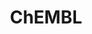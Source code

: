 ---
bigquery: https://console.cloud.google.com/bigquery?p=patents-public-data&d=ebi_chembl&page=dataset
citation: '"The ChEMBL database in 2017." Anna Gaulton, Anne Hersey, Michał Nowotka,
  A Patrícia Bento, Jon Chambers, David Mendez, Prudence Mutowo, Francis Atkinson,
  Louisa J Bellis, Elena Cibrián-Uhalte, Mark Davies, Nathan Dedman, Anneli Karlsson,
  María Paula Magariños, John P Overington, George Papadatos, Ines Smit, Andrew R
  Leach Nucleic acids Research (2017) 45 (Database Issue), D945-D954'
contributors: European Bioinformatics Institute
cost: None
description: ChEMBL Data is a manually curated database of small molecules used in
  drug discovery, including information about existing patented drugs.
documentation: 'schema: https://www.ebi.ac.uk/chembl/db_schema


  '
last_edit: Mon, 04 Apr 2022 19:07:30 GMT
location: https://console.cloud.google.com/marketplace/product/google_patents_public_datasets/chembl
maintained_by: EMBL-EBI, an outstation of European Molecular Biology Laboratory
related_publications: '

  ChEMBL: towards direct deposition of bioassay data.


  Mendez D, Gaulton A, Bento AP, Chambers J, De Veij M, Félix E, Magariños MP, Mosquera
  JF, Mutowo P, Nowotka M, Gordillo-Marañón M, Hunter F, Junco L, Mugumbate G, Rodriguez-Lopez
  M, Atkinson F, Bosc N, Radoux CJ, Segura-Cabrera A, Hersey A, Leach AR.


  — Nucleic Acids Res. 2019; 47(D1):D930-D940. doi: 10.1093/nar/gky1075

  '
schema_fields: '[''parameter_type'', ''ass_cls_map_id'', ''standard_type'', ''therapeutic_flag'',
  ''nda_type'', ''ddd_admr'', ''domain_description'', ''published_value'', ''withdrawn_flag'',
  ''inorganic_flag'', ''start_position'', ''compound_name'', ''parent_go_id'', ''entity_id'',
  ''helm_notation'', ''relationship_desc'', ''level1_description'', ''active_molregno'',
  ''prod_pat_id'', ''ingredient'', ''pchembl_value'', ''acd_logd'', ''cellosaurus_id'',
  ''acd_most_apka'', ''set_name'', ''standard_value'', ''indref_id'', ''warning_description'',
  ''published_relation'', ''l4'', ''ddd_value'', ''cell_name'', ''protclasssyn_id'',
  ''l2'', ''uo_units'', ''alert_id'', ''bto_id'', ''route'', ''idx'', ''withdrawn_country'',
  ''doc_type'', ''l5'', ''black_box_warning'', ''db_source'', ''rgid'', ''subgroup'',
  ''efo_id'', ''assay_cell_type'', ''standard_units'', ''strength'', ''level5'', ''patent_no'',
  ''num_alerts'', ''mc_target_accession'', ''ref_id'', ''level2_description'', ''units'',
  ''definition'', ''year'', ''site_residues'', ''product_id'', ''compsyn_id'', ''assay_test_type'',
  ''smid'', ''cell_id'', ''confidence'', ''atc_code'', ''mesh_heading'', ''cidx'',
  ''chebi_par_id'', ''chembl_id'', ''molsyn_id'', ''activity_count'', ''company'',
  ''research_stem'', ''synonyms'', ''hba'', ''creation_date'', ''selectivity_comment'',
  ''annotation'', ''description'', ''dosage_form'', ''src_compound_id'', ''parenteral'',
  ''relation'', ''class_level'', ''mec_id'', ''assay_organism'', ''acd_most_bpka'',
  ''who_extra'', ''species_group_flag'', ''volume'', ''drug_record_id'', ''curation_comment'',
  ''usan_year'', ''src_description'', ''prediction_method'', ''mw_freebase'', ''mw_monoisotopic'',
  ''delist_flag'', ''patent_id'', ''ddd_comment'', ''priority'', ''protein_class_id'',
  ''sequence'', ''source'', ''patent_expire_date'', ''value'', ''label'', ''mc_organism'',
  ''frac_class_id'', ''protein_class_desc'', ''previous_company'', ''usan_substem'',
  ''homologue'', ''pathway_id'', ''cell_description'', ''last_active'', ''usan_stem'',
  ''mecref_id'', ''journal'', ''metabolite_record_id'', ''updated_on'', ''molecule_type'',
  ''molecular_mechanism'', ''orig_description'', ''standard_inchi_key'', ''hrac_class_id'',
  ''met_comment'', ''full_mwt'', ''path'', ''mc_target_name'', ''activity_id'', ''parent_id'',
  ''metref_id'', ''molecular_species'', ''pubmed_id'', ''component_id'', ''bao_endpoint'',
  ''submission_date'', ''organism'', ''alogp'', ''accession'', ''cell_source_tax_id'',
  ''site_name'', ''predbind_id'', ''mc_target_type'', ''level2'', ''irac_code'', ''dosed_ingredient'',
  ''ddd_units'', ''formulation_id'', ''variant_id'', ''binding_site_comment'', ''domain_id'',
  ''max_phase'', ''version'', ''ro3_pass'', ''level4_description'', ''prodrug'', ''assay_source'',
  ''cell_source_organism'', ''published_type'', ''publication_number'', ''tid'', ''assay_subcellular_fraction'',
  ''mol_hrac_id'', ''confidence_score'', ''first_approval'', ''qudt_units'', ''l6'',
  ''uberon_id'', ''disease_efficacy'', ''ref_type'', ''withdrawn_reason'', ''alert_set_id'',
  ''parent_type'', ''efo_term'', ''cell_ontology_id'', ''stem_class'', ''assay_id'',
  ''comp_class_id'', ''assay_param_id'', ''l7'', ''protein_class_synonym'', ''level3'',
  ''molfile'', ''text_value'', ''cl_lincs_id'', ''frac_code'', ''name'', ''pref_name'',
  ''doi'', ''indication_class'', ''action_type'', ''potential_duplicate'', ''caloha_id'',
  ''le'', ''job_id'', ''direct_interaction'', ''relationship'', ''approval_date'',
  ''max_phase_for_ind'', ''structure_type'', ''alert_name'', ''ddd_id'', ''psa'',
  ''withdrawn_class'', ''aspect'', ''first_page'', ''mol_irac_id'', ''mesh_id'', ''hbd_lipinski'',
  ''mol_frac_id'', ''cx_logd'', ''cpd_str_alert_id'', ''warning_country'', ''record_id'',
  ''tid_fixed'', ''normal_range_min'', ''compd_id'', ''mol_atc_id'', ''component_type'',
  ''full_molformula'', ''mechanism_of_action'', ''authors'', ''drug_substance_flag'',
  ''last_page'', ''polymer_flag'', ''src_id'', ''ref_url'', ''l8'', ''who_name'',
  ''assay_tissue'', ''warning_type'', ''go_id'', ''smarts'', ''issue'', ''level1'',
  ''withdrawn_year'', ''acd_logp'', ''assay_type'', ''tax_id'', ''cx_logp'', ''relationship_type'',
  ''usan_stem_definition'', ''cx_most_bpka'', ''irac_class_id'', ''natural_product'',
  ''class_type'', ''compound_key'', ''clo_id'', ''l3'', ''sitecomp_id'', ''isoform'',
  ''targcomp_id'', ''lle'', ''tbl'', ''parent_molregno'', ''component_synonym'', ''drugind_id'',
  ''curated_by'', ''level3_description'', ''src_short_name'', ''comments'', ''sequence_md5sum'',
  ''canonical_smiles'', ''standard_inchi'', ''status'', ''related_tid'', ''ad_type'',
  ''published_units'', ''targrel_id'', ''parameter_value'', ''drug_product_flag'',
  ''enzyme_name'', ''bei'', ''num_lipinski_ro5_violations'', ''cx_most_apka'', ''res_stem_id'',
  ''src_assay_id'', ''cell_source_tissue'', ''downgraded'', ''target_desc'', ''warning_year'',
  ''oc_id'', ''comp_go_id'', ''toid'', ''met_conversion'', ''hrac_code'', ''co_stem_id'',
  ''l1'', ''actsm_id'', ''log_id'', ''aromatic_rings'', ''stem'', ''tissue_id'', ''short_name'',
  ''updated_by'', ''activity_comment'', ''patent_use_code'', ''major_class'', ''assay_class_id'',
  ''pathway_key'', ''qed_weighted'', ''syn_type'', ''hba_lipinski'', ''biocomp_id'',
  ''applicant_full_name'', ''active_ingredient'', ''assay_strain'', ''mc_tax_id'',
  ''abstract'', ''molregno'', ''hbd'', ''innovator_company'', ''rtb'', ''met_id'',
  ''bao_format'', ''bao_id'', ''result_flag'', ''availability_type'', ''first_in_class'',
  ''standard_text_value'', ''target_mapping'', ''warning_id'', ''standard_relation'',
  ''warnref_id'', ''enzyme_tid'', ''chirality'', ''db_version'', ''std_act_id'', ''warning_class'',
  ''assay_desc'', ''entity_type'', ''stat'', ''data_validity_comment'', ''domain_type'',
  ''target_type'', ''type'', ''ap_id'', ''num_ro5_violations'', ''source_domain_id'',
  ''substrate_record_id'', ''doc_id'', ''upper_value'', ''normal_range_max'', ''ridx'',
  ''site_id'', ''level4'', ''trade_name'', ''sei'', ''aidx'', ''mutation'', ''standard_flag'',
  ''standard_upper_value'', ''heavy_atoms'', ''domain_name'', ''assay_tax_id'', ''country'',
  ''mechanism_comment'', ''title'', ''assay_category'', ''usan_stem_id'', ''end_position'',
  ''as_id'', ''topical'', ''oral'']'
shortname: chembl
tags:
- biotechnology
- health
- chemical
- bioinformatics
- medical
terms_of_use: CC BY-SA 3.0
title: ChEMBL
uuid: e232a192-965c-4ec9-904c-155b6dfe56c5
---